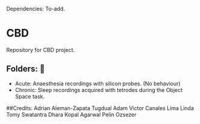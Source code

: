 Dependencies: To-add. 


# CBD
Repository for CBD project. 

## Folders: :file_folder: 
- Acute: Anaesthesia recordings with silicon probes. (No behaviour)
- Chronic: Sleep recordings acquired with tetrodes during the Object Space task.


##Credits:
Adrian Aleman-Zapata
Tugdual Adam
Victor Canales Lima
Linda Tomy
Swatantra Dhara
Kopal Agarwal
Pelin Ozsezer


